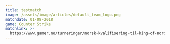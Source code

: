 ```yaml
---
title: testmatch
image: /assets/image/articles/default_team_logo.png
matchdate: 01-08-2018
game: Counter Strike
matchlink: >-
  https://www.gamer.no/turneringer/norsk-kvalifisering-til-king-of-nordic-play-off-sesong-12-episode-1/4957/
---
```


